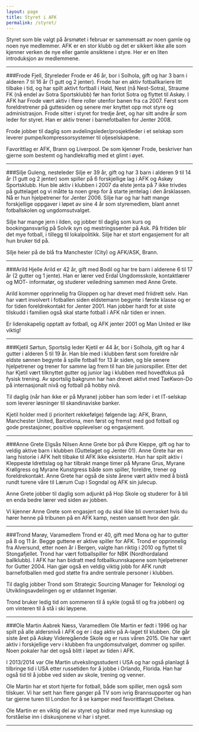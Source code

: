 ```yaml
---
layout: page
title: Styret i AFK
permalink: /styret/
---
```


Styret som ble valgt på årsmøtet i februar er sammensatt av noen gamle og noen nye medlemmer. AFK er en stor klubb og det er sikkert ikke alle som kjenner verken de nye eller gamle ansiktene i styre. Her er en liten introduksjon av medlemmene.

---

###Frode Fjell, Styreleder
Frode er 46 år, bor i Solhola, gift og har 3 barn i alderen 7 til 16 år (1 gutt og 2 jenter). Frode har en aktiv fotballkariere litt tilbake i tid, og har spilt aktivt fortball i Hald, Nest (nå Nest-Sotra), Straume FK (nå endel av Sotra Sportsklubb) før han forlot Sotra og flyttet til Askøy. I AFK har Frode vært aktiv i flere roller utenfor banen fra ca 2007. Først som foreldretrener på guttesiden og senere mer knyttet opp mot styre og administrasjon. Frode sitter i styret for tredje året, og har sitt andre år som leder for styret. Han er aktiv trener i barnefotballen for Jenter 2008.

Frode jobber til daglig som avdelingsleder/prosjektleder i et selskap som leverer pumpe/kompressorsystemer til oljeselskapene.

Favorittlag er AFK, Brann og Liverpool. De som kjenner Frode, beskriver han gjerne som bestemt og handlekraftig med et glimt i øyet.

---

###Silje Guleng, nesteleder
Silje er 39 år, gift og har 3 barn i alderen 9 til 14 år (1 gutt og 2 jenter) som spiller på 6 forskjellige lag i AFK og Askøy Sportsklubb. Hun ble aktiv i klubben i 2007 da elste jenta på 7 ikke trivdes på guttelaget og vi måtte ta noen grep for å starte jentelag i den årsklassen. Nå er hun hjelpetrener for Jenter 2006. Silje har og har hatt mange forskjellige oppgaver i løpet av sine 4 år som styremedlem, blant annet fotballskolen og ungdomsutvalget. 

Silje har mange jern i ilden, og jobber til daglig som kurs og bookingansvarlig på Solvik syn og mestringssenter på Ask. På fritiden blir det mye fotball, i tillegg til lokalpolitikk. Silje har et stort engasjement for alt hun bruker tid på.

Silje heier på de blå fra Manchester (City) og AFK/ASK, Brann. 

---

###Arild Hjelle
Arild er 42 år, gift med Bodil og har tre barn i alderene 6 til 17 år (2 gutter og 1 jente). Han er lærer ved Erdal Ungdomsskole, kontaktlærer og MOT- informatør, og studerer veiledning sammen med Anne Grete. 

Arild kommer opprinnelig fra Gloppen og har drevet med friidrett selv. Han har vært involvert i fotballen siden eldstemann begynte i første klasse og er for tiden foreldrekontakt for Jenter 2001. Han jobber hardt for at siste tilskudd i familien også skal starte fotball i AFK når tiden er innen.

Er lidenskapelig opptatt av fotball, og AFK jenter 2001 og Man United er like viktig!

---

###Kjetil Sørtun, Sportslig leder
Kjetil er 44 år, bor i Solhola, gift og har 4 gutter i alderen 5 til 19 år. Han ble med i klubben først som foreldre når eldste sønnen begynte å spille fotball for 13 år siden, og ble senere hjelpetrener og trener for samme lag frem til han ble juniorspiller. Etter det har Kjetil vært tilknyttet gutter og junior lag i klubben med hovedfokus på fysisk trening. Av sportslig bakgrunn har han drevet aktivt med TaeKwon-Do på internasjonalt nivå og fotball på hobby nivå. 

Til daglig (når han ikke er på Myrane) jobber han som leder i et IT-selskap som leverer løsninger til skandinaviske banker. 

Kjetil holder med (i prioritert rekkefølge) følgende lag: AFK, Brann, Manchester United, Barcelona, men først og fremst med god fotball og gode prestasjoner, positive opplevelser og engasjement.

---

###Anne Grete Elgsås Nilsen
Anne Grete bor på Øvre Kleppe, gift og har to veldig aktive barn i klubben (Guttelaget og Jenter 01). Anne Grete har en lang historie i AFK helt tilbake til AFK ikke eksisterte. Hun har spilt aktiv i Kleppestø Idrettslag og har tilbrakt mange timer på Myrane Grus, Myrane Krøllgress og Myrane Kunstgress både som spiller, foreldre, trener og foreldrekontakt. Anne Grete har også de siste årene vært aktiv med å bistå rundt turene våre til Lærum Cup i Sogndal og AFK sin julecup.

Anne Grete jobber til daglig som adjunkt på Hop Skole og studerer for å bli en enda bedre lærer ved siden av jobben.

Vi kjenner Anne Grete som engasjert og du skal ikke bli overrasket hvis du hører henne på tribunen på en AFK kamp, nesten uansett hvor den går.

---

###Trond Marøy, Varamedlem
Trond er 40, gift med Mona og har to gutter på 8 og 11 år. Begge guttene er aktive spiller for AFK. Trond er opprinnelig fra Alversund, etter noen år i Bergen, valgte han riktig i 2010 og flyttet til Stongafjellet. Trond har vært fotballspiller for NBK (Nordhordaland ballklubb). I AFK har han bidratt med fotballkunnskapene som hjelpetrener for Gutter 2004. Han gjør også en veldig viktig jobb for AFK rundt barnefotballen med god støtte fra andre sentrale personer i klubben.

Til daglig jobber Trond som Strategic Sourcing Manager for Teknologi og Utviklingsavdelingen og er utdannet Ingeniør. 

Trond bruker ledig tid om sommeren til å sykle (også til og fra jobben) og om vinteren til å stå i ski løypene.  

---

###Ole Martin Aabrek Næss, Varamedlem
Ole Martin er født i 1996 og har spilt på alle aldersnivå i AFK og er i dag aktiv på A-laget til klubben. Ole går siste året på Askøy Videregående Skole og er russ våren 2015. Ole har vært aktiv i forskjellige verv i klubben fra ungdomsutvalget, dommer og spiller. Noen pokaler har det også blitt i løpet av tiden i AFK. 

I 2013/2014 var Ole Martin utvekslingsstudent i USA og har også planlagt å tilbringe tid i USA etter russetiden for å jobbe i Orlando, Florida. Han har også tid til å jobbe ved siden av skole, trening og venner.

Ole Martin har et stort hjerte for fotball, både som spiller, men også som tilskuer. Vi har sett han flere ganger på TV som ivrig Brannsupporter og han tar gjerne turen til London for å se kamper med favorittlaget Chelsea. 

Ole Martin er en viktig del av styret og bidrar med mye kunnskap og forståelse inn i diskusjonene vi har i styret.

---
